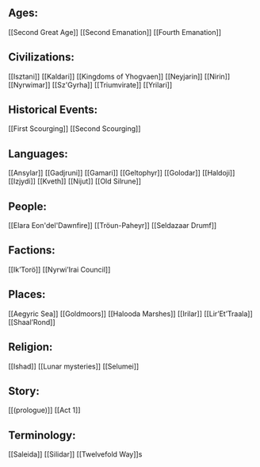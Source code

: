 
## Ages:
[[Second Great Age]]
[[Second Emanation]]
[[Fourth Emanation]]

## Civilizations:
[[Isztani]]
[[Kaldari]]
[[Kingdoms of Yhogvaen]]
[[Neyjarin]]
[[Nirin]]
[[Nyrwimar]]
[[Sz'Gyrha]]
[[Triumvirate]]
[[Yrilari]]

## Historical Events:
[[First Scourging]]
[[Second Scourging]]

## Languages:
[[Ansylar]]
[[Gadjruni]]
[[Gamari]]
[[Geltophyr]]
[[Golodar]]
[[Haldoji]]
[[Izjydi]]
[[Kveth]]
[[Nijut]]
[[Old Silrune]]

## People:
[[Elara Eon'del'Dawnfire]]
[[Tröun-Paheyr]]
[[Seldazaar Drumf]]

## Factions:
[[Ik’Torö]]
[[Nyrwi’Irai Council]]

## Places:
[[Aegyric Sea]]
[[Goldmoors]]
[[Halooda Marshes]]
[[Irilar]]
[[Lir’Et’Traala]]
[[Shaal’Rond]]

## Religion:
[[Ishad]]
[[Lunar mysteries]]
[[Selumei]]

## Story:
[[(prologue)]]
[[Act 1]]

## Terminology:
[[Saleida]]
[[Silidar]]
[[Twelvefold Way]]s